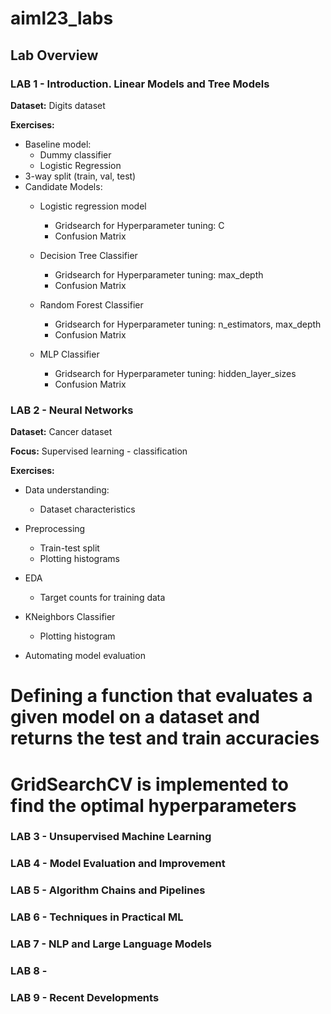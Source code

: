 # aiml23_labs

## Lab Overview

### LAB 1 - Introduction. Linear Models and Tree Models

**Dataset:** Digits dataset

**Exercises:**
- Baseline model: 
    - Dummy classifier
    - Logistic Regression
- 3-way split (train, val, test)
- Candidate Models: 
    - Logistic regression model
        - Gridsearch for Hyperparameter tuning: C
        - Confusion Matrix

    - Decision Tree Classifier
        - Gridsearch for Hyperparameter tuning: max_depth
        - Confusion Matrix

    - Random Forest Classifier
        - Gridsearch for Hyperparameter tuning: n_estimators, max_depth
        - Confusion Matrix

    - MLP Classifier
        - Gridsearch for Hyperparameter tuning: hidden_layer_sizes
        - Confusion Matrix


### LAB 2 - Neural Networks
**Dataset:** Cancer dataset

**Focus:** Supervised learning - classification

**Exercises:**
- Data understanding:
    - Dataset characteristics
- Preprocessing
    - Train-test split
    - Plotting histograms

- EDA
    - Target counts for training data
- KNeighbors Classifier
    - Plotting histogram

- Automating model evaluation
# Defining a function that evaluates a given model on a dataset and returns the test and train accuracies 
# GridSearchCV is implemented to find the optimal hyperparameters

### LAB 3 - Unsupervised Machine Learning 

### LAB 4 - Model Evaluation and Improvement
### LAB 5 - Algorithm Chains and Pipelines
### LAB 6 - Techniques in Practical ML
### LAB 7 - NLP and Large Language Models
### LAB 8 - 
### LAB 9 - Recent Developments
